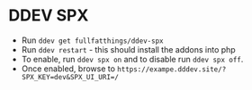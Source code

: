 # DDEV SPX

- Run `ddev get fullfatthings/ddev-spx`
- Run `ddev restart` - this should install the addons into php
- To enable, run `ddev spx on` and to disable run `ddev spx off`.
- Once enabled, browse to `https://exampe.dddev.site/?SPX_KEY=dev&SPX_UI_URI=/`
